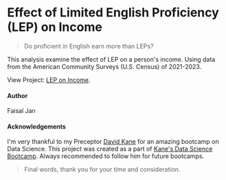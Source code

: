 # Effect of Limited English Proficiency (LEP) on Income

> Do proficient in English earn more than LEPs?

This analysis examine the effect of LEP on a person's income. Using data from the American Community Surveys (U.S. Census) of 2021-2023.

View Project: [LEP on Income](https://faisaljanbaloch.github.io/lep-on-income/).

#### Author

Faisal Jan

#### Acknowledgements

I'm very thankful to my Preceptor [David Kane](https://davidkane.info/) for an amazing bootcamp on Data Science. This project was created as a part of [Kane's Data Science Bootcamp](https://bootcamp.davidkane.info/). Always recommended to follow him for future bootcamps.

> Final words, thank you for your time and consideration.
